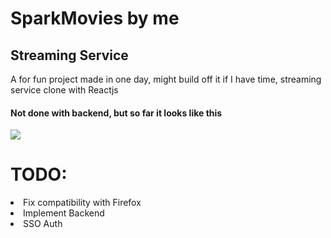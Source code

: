 # SparkMovies by me
<h2> Streaming Service</h2>

A for fun project made in one day, might build off it if I have time, 
streaming service clone with Reactjs

<h4>Not done with backend, but so far it looks like this</h4> 



<img src="https://i.imgur.com/0TDxpMe.jpg" />
<br>
<h1>TODO:</h1> 
<li> Fix compatibility with Firefox
<li> Implement Backend
<li> SSO Auth
